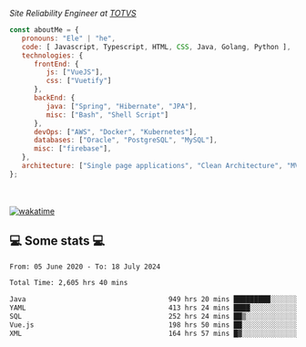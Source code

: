 <p><em>Site Reliability Engineer at <a href="https://www.totvs.com/">TOTVS</a></br>
</em></p>


```javascript
const aboutMe = {
   pronouns: "Ele" | "he",
   code: [ Javascript, Typescript, HTML, CSS, Java, Golang, Python ],
   technologies: {
      frontEnd: {
         js: ["VueJS"],
         css: ["Vuetify"]
      },
      backEnd: {
         java: ["Spring", "Hibernate", "JPA"],
         misc: ["Bash", "Shell Script"]
      },
      devOps: ["AWS", "Docker", "Kubernetes"],
      databases: ["Oracle", "PostgreSQL", "MySQL"],
      misc: ["firebase"],
   },
   architecture: ["Single page applications", "Clean Architecture", "MVC", "Microservices"],
};
```
</br></br>
[![wakatime](https://wakatime.com/badge/user/a3a8ed06-d304-4d6b-bc86-4adc418cdea7.svg)](https://wakatime.com/@a3a8ed06-d304-4d6b-bc86-4adc418cdea7)
<h2>💻 Some stats 💻</h2>

<!--START_SECTION:waka-->

```txt
From: 05 June 2020 - To: 18 July 2024

Total Time: 2,605 hrs 40 mins

Java                                   949 hrs 20 mins █████████░░░░░░░░░░░░░░░░   36.43 %
YAML                                   413 hrs 24 mins ████░░░░░░░░░░░░░░░░░░░░░   15.87 %
SQL                                    252 hrs 24 mins ██▒░░░░░░░░░░░░░░░░░░░░░░   09.69 %
Vue.js                                 198 hrs 50 mins ██░░░░░░░░░░░░░░░░░░░░░░░   07.63 %
XML                                    164 hrs 57 mins █▓░░░░░░░░░░░░░░░░░░░░░░░   06.33 %
```

<!--END_SECTION:waka-->
